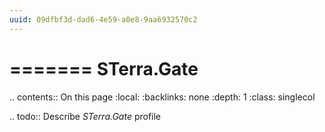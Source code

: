 ```yaml
---
uuid: 09dfbf3d-dad6-4e59-a0e8-9aa6932570c2
---
```



=======
STerra.Gate
=======

.. contents:: On this page
    :local:
    :backlinks: none
    :depth: 1
    :class: singlecol

.. todo::
    Describe *STerra.Gate* profile

